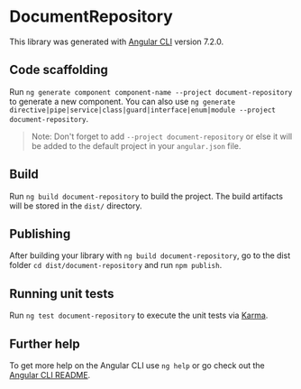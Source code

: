 # DocumentRepository

This library was generated with [Angular CLI](https://github.com/angular/angular-cli) version 7.2.0.

## Code scaffolding

Run `ng generate component component-name --project document-repository` to generate a new component. You can also use `ng generate directive|pipe|service|class|guard|interface|enum|module --project document-repository`.
> Note: Don't forget to add `--project document-repository` or else it will be added to the default project in your `angular.json` file. 

## Build

Run `ng build document-repository` to build the project. The build artifacts will be stored in the `dist/` directory.

## Publishing

After building your library with `ng build document-repository`, go to the dist folder `cd dist/document-repository` and run `npm publish`.

## Running unit tests

Run `ng test document-repository` to execute the unit tests via [Karma](https://karma-runner.github.io).

## Further help

To get more help on the Angular CLI use `ng help` or go check out the [Angular CLI README](https://github.com/angular/angular-cli/blob/master/README.md).
